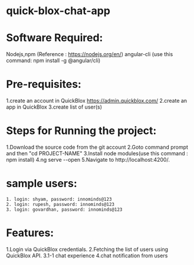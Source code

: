 # quick-blox-chat-app

# Software Required:
 Nodejs,npm (Reference : https://nodejs.org/en/)
 angular-cli (use this command: npm install -g @angular/cli)

# Pre-requisites:
1.create an account in QuickBlox https://admin.quickblox.com/
2.create an app in QuickBlox 
3.create list of user(s) 
 
# Steps for Running the project:
1.Download the source code from the git account
2.Goto command prompt and then "cd PROJECT-NAME"
3.Install node modules(use this command : npm install)
4.ng serve --open
5.Navigate to http://localhost:4200/.

# sample users:
	1. login: shyam, password: innominds@123
	2. login: rupesh, password: innominds@123
	3. login: govardhan, password: innominds@123

# Features:
1.Login via QuickBlox credentials.
2.Fetching the list of users using QuickBlox API.
3.1-1 chat experience
4.chat notification from users


